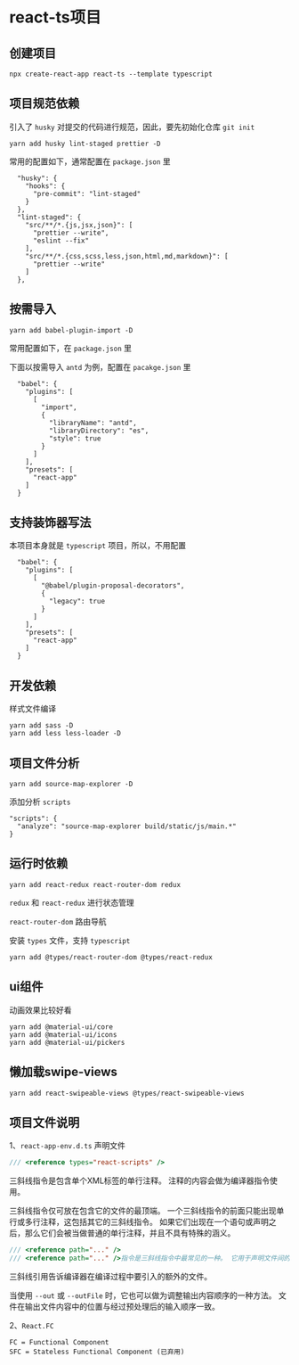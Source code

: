 # react-ts项目

## 创建项目
```
npx create-react-app react-ts --template typescript
```

## 项目规范依赖

引入了 `husky` 对提交的代码进行规范，因此，要先初始化仓库 `git init`

```
yarn add husky lint-staged prettier -D
```

常用的配置如下，通常配置在 `package.json` 里
```
  "husky": {
    "hooks": {
      "pre-commit": "lint-staged"
    }
  },
  "lint-staged": {
    "src/**/*.{js,jsx,json}": [
      "prettier --write",
      "eslint --fix"
    ],
    "src/**/*.{css,scss,less,json,html,md,markdown}": [
      "prettier --write"
    ]
  },
```

## 按需导入

```
yarn add babel-plugin-import -D
```

常用配置如下，在 `package.json` 里

下面以按需导入 `antd` 为例，配置在 `pacakge.json` 里
```
  "babel": {
    "plugins": [
      [
        "import",
        {
          "libraryName": "antd",
          "libraryDirectory": "es",
          "style": true
        }
      ]
    ],
    "presets": [
      "react-app"
    ]
  }
```

## 支持装饰器写法

本项目本身就是 `typescript` 项目，所以，不用配置
```
  "babel": {
    "plugins": [
      [
        "@babel/plugin-proposal-decorators",
        {
          "legacy": true
        }
      ]
    ],
    "presets": [
      "react-app"
    ]
  }
```


## 开发依赖

样式文件编译
```
yarn add sass -D
yarn add less less-loader -D
```


## 项目文件分析
```
yarn add source-map-explorer -D
```

添加分析 `scripts`
```
"scripts": {
  "analyze": "source-map-explorer build/static/js/main.*"
}
```

## 运行时依赖
```
yarn add react-redux react-router-dom redux
```

`redux` 和 `react-redux` 进行状态管理

`react-router-dom` 路由导航

安装 `types` 文件，支持 `typescript`

```
yarn add @types/react-router-dom @types/react-redux
```


## ui组件

动画效果比较好看
```
yarn add @material-ui/core
yarn add @material-ui/icons
yarn add @material-ui/pickers
```

## 懒加载swipe-views

```
yarn add react-swipeable-views @types/react-swipeable-views
```


## 项目文件说明


1、`react-app-env.d.ts` 声明文件

```ts
/// <reference types="react-scripts" />
```

三斜线指令是包含单个XML标签的单行注释。 注释的内容会做为编译器指令使用。

三斜线指令仅可放在包含它的文件的最顶端。 一个三斜线指令的前面只能出现单行或多行注释，这包括其它的三斜线指令。 如果它们出现在一个语句或声明之后，那么它们会被当做普通的单行注释，并且不具有特殊的涵义。

```ts
/// <reference path="..." />
/// <reference path="..." />指令是三斜线指令中最常见的一种。 它用于声明文件间的 依赖。
```

三斜线引用告诉编译器在编译过程中要引入的额外的文件。

当使用 `--out` 或 `--outFile` 时，它也可以做为调整输出内容顺序的一种方法。 文件在输出文件内容中的位置与经过预处理后的输入顺序一致。


2、`React.FC`

```
FC = Functional Component
SFC = Stateless Functional Component (已弃用)
```


